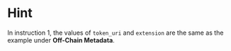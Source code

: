 # Hint

In instruction 1, the values of `token_uri` and `extension` are the same as the example under **Off-Chain Metadata**.